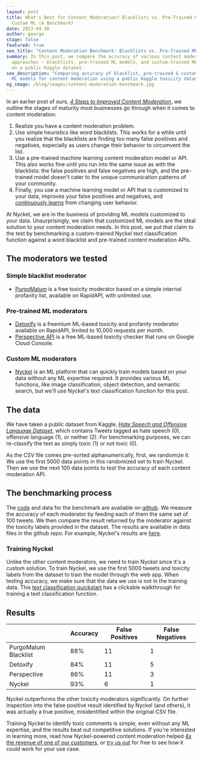 ```yaml
---
layout: post
title: What's Best for Content Moderation? Blacklists vs. Pre-Trained ML vs.
  Custom ML (A Benchmark)
date: 2023-04-30
author: george
stage: false
featured: true
seo_title: "Content Moderation Benchmark: Blacklists vs. Pre-Trained ML vs. Custom ML"
summary: In this post, we compare the accuracy of various content moderation
  approaches — blacklists, pre-trained ML models, and custom-trained ML models —
  on a public Kaggle dataset.
seo_description: "Comparing accuracy of blacklist, pre-trained & custom-trained
  ML models for content moderation using a public Kaggle toxicity dataset. "
og_image: /blog/images/content-moderation-benchmark.jpg
---
```

In an earlier post of ours, *[4 Steps to Improved Content Moderation](https://www.nyckel.com/blog/four-steps-to-improving-your-content-moderation/)*, we outline the stages of maturity most businesses go through when it comes to content moderation:

1. Realize you have a content moderation problem.
2. Use simple heuristics like word blacklists. This works for a while until you realize that the blacklists are finding too many false positives and negatives, especially as users change their behavior to circumvent the list. 
3. Use a pre-trained machine learning content moderation model or API. This also works fine until you run into the same issue as with the blacklists: the false positives and false negatives are high, and the pre-trained model doesn't cater to the unique communication patterns of your community.
4. Finally, you use a machine learning model or API that is customized to your data, improves your false positives and negatives, and [continuously learns](https://www.nyckel.com/blog/ai-content-moderation-best-practices/) from changing user behavior. 

At Nyckel, we are in the business of providing ML models customized to your data. Unsurprisingly, we claim that customized ML models are the ideal solution to your content moderation needs. In this post, we put that claim to the test by benchmarking a custom-trained Nyckel text classification function against a word blacklist and pre-trained content moderation APIs. 

## The moderators we tested

### Simple blacklist moderator

* [PurgoMalum](https://rapidapi.com/community/api/purgomalum-1) is a free toxicity moderator based on a simple internal profanity list, available on RapidAPI, with unlimited use.

### Pre-trained ML moderators

* [Detoxify](https://rapidapi.com/jing-is-coding-jing-is-coding-default/api/detoxify) is a freemium ML-based toxicity and profanity moderator available on RapidAPI, limited to 10,000 requests per month.
* [Perspective API](https://perspectiveapi.com) is a free ML-based toxicity checker that runs on Google Cloud Console.

### Custom ML moderators

* [Nyckel](https://www.nyckel.com) is an ML platform that can quickly train models based on your data without any ML expertise required. It provides various ML functions, like image classification, object detection, and semantic search, but we'll use Nyckel's text classification function for this post. 

## The data

We have taken a public dataset from Kaggle, *[Hate Speech and Offensive Language Dataset](https://www.kaggle.com/datasets/mrmorj/hate-speech-and-offensive-language-dataset)*, which contains Tweets tagged as hate speech (0), offensive language (1), or neither (2). For benchmarking purposes, we can re-classify the text as simply toxic (1) or not toxic (0). 

As the CSV file comes pre-sorted alphanumerically, first, we randomize it. We use the first 5000 data points in this randomized set to train Nyckel. Then we use the next 100 data points to test the accuracy of each content moderation API. 

## The benchmarking process

The [code](https://github.com/NyckelAI/codesamples/blob/main/kaggle_toxicity_benchmark/kaggle_toxicity_benchmark.ipynb) and data for the benchmark are available on [github](https://github.com/NyckelAI/codesamples/tree/main/kaggle_toxicity_benchmark). We measure the accuracy of each moderator by feeding each of them the same set of 100 tweets. We then compare the result returned by the moderator against the toxicity labels provided in the dataset. The results are available in data files in the github repo. For example, Nyckel's results are [here](https://github.com/NyckelAI/codesamples/blob/main/kaggle_toxicity_benchmark/dataNyckel.csv).

### Training Nyckel

Unlike the other content moderators, we need to train Nyckel since it's a custom solution. To train Nyckel, we use the first 5000 tweets and toxicity labels from the dataset to train the model through the web app. When testing accuracy, we make sure that the data we use is not in the training data. This [text classification quickstart](https://www.nyckel.com/docs/quickstart) has a clickable walkthrough for training a text classification function. 

## Results

|                      | Accuracy | False Positives | False Negatives |
| -------------------- | -------- | --------------- | --------------- |
| PurgoMalum Blacklist | 88%      | 11              | 1               |
| Detoxify             | 84%      | 11              | 5               |
| Perspective          | 86%      | 11              | 3               |
| Nyckel               | 93%      | 6               | 1               |

Nyckel outperforms the other toxicity moderators significantly. On further inspection into the false positive result identified by Nyckel (and others), it was actually a true positive, misidentified within the original CSV file. 

Training Nyckel to identify toxic comments is simple, even without any ML expertise, and the results beat out competitive solutions. If you're interested in learning more, read how Nyckel-powered content moderation helped [4x the revenue of one of our customers](https://www.nyckel.com/blog/how-whats-that-charge-quadrupled-ad-revenue-using-nyckel/), or [try us out](https://www.nyckel.com/console) for free to see how it could work for your use case.